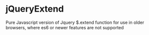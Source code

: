 # jQueryExtend
Pure Javascript version of Jquery $.extend function for use in older browsers, where es6 or newer features are not supported
